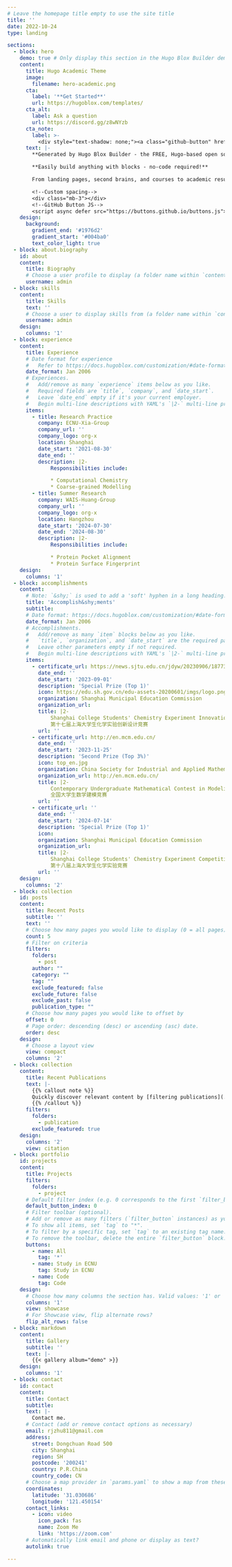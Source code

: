 ```yaml
---
# Leave the homepage title empty to use the site title
title: ''
date: 2022-10-24
type: landing

sections:
  - block: hero
    demo: true # Only display this section in the Hugo Blox Builder demo site
    content:
      title: Hugo Academic Theme
      image:
        filename: hero-academic.png
      cta:
        label: '**Get Started**'
        url: https://hugoblox.com/templates/
      cta_alt:
        label: Ask a question
        url: https://discord.gg/z8wNYzb
      cta_note:
        label: >-
          <div style="text-shadow: none;"><a class="github-button" href="https://github.com/HugoBlox/hugo-blox-builder" data-icon="octicon-star" data-size="large" data-show-count="true" aria-label="Star">Star Hugo Blox Builder</a></div><div style="text-shadow: none;"><a class="github-button" href="https://github.com/HugoBlox/theme-academic-cv" data-icon="octicon-star" data-size="large" data-show-count="true" aria-label="Star">Star the Academic template</a></div>
      text: |-
        **Generated by Hugo Blox Builder - the FREE, Hugo-based open source website builder trusted by 500,000+ sites.**

        **Easily build anything with blocks - no-code required!**

        From landing pages, second brains, and courses to academic resumés, conferences, and tech blogs.

        <!--Custom spacing-->
        <div class="mb-3"></div>
        <!--GitHub Button JS-->
        <script async defer src="https://buttons.github.io/buttons.js"></script>
    design:
      background:
        gradient_end: '#1976d2'
        gradient_start: '#004ba0'
        text_color_light: true
  - block: about.biography
    id: about
    content:
      title: Biography
      # Choose a user profile to display (a folder name within `content/authors/`)
      username: admin
  - block: skills
    content:
      title: Skills
      text: ''
      # Choose a user to display skills from (a folder name within `content/authors/`)
      username: admin
    design:
      columns: '1'
  - block: experience
    content:
      title: Experience
      # Date format for experience
      #   Refer to https://docs.hugoblox.com/customization/#date-format
      date_format: Jan 2006
      # Experiences.
      #   Add/remove as many `experience` items below as you like.
      #   Required fields are `title`, `company`, and `date_start`.
      #   Leave `date_end` empty if it's your current employer.
      #   Begin multi-line descriptions with YAML's `|2-` multi-line prefix.
      items:
        - title: Research Practice
          company: ECNU-Xia-Group
          company_url: ''
          company_logo: org-x
          location: Shanghai
          date_start: '2021-08-30'
          date_end: ''
          description: |2-
              Responsibilities include:

              * Computational Chemistry
              * Coarse-grained Modelling
        - title: Summer Research
          company: WAIS-Huang-Group
          company_url: ''
          company_logo: org-x
          location: Hangzhou
          date_start: '2024-07-30'
          date_end: '2024-08-30'
          description: |2-
              Responsibilities include:

              * Protein Pocket Alignment
              * Protein Surface Fingerprint
    design:
      columns: '1'
  - block: accomplishments
    content:
      # Note: `&shy;` is used to add a 'soft' hyphen in a long heading.
      title: 'Accomplish&shy;ments'
      subtitle:
      # Date format: https://docs.hugoblox.com/customization/#date-format
      date_format: Jan 2006
      # Accomplishments.
      #   Add/remove as many `item` blocks below as you like.
      #   `title`, `organization`, and `date_start` are the required parameters.
      #   Leave other parameters empty if not required.
      #   Begin multi-line descriptions with YAML's `|2-` multi-line prefix.
      items:
        - certificate_url: https://news.sjtu.edu.cn/jdyw/20230906/187733.html
          date_end: ''
          date_start: '2023-09-01'
          description: 'Special Prize (Top 1)'
          icon: https://edu.sh.gov.cn/edu-assets-20200601/imgs/logo.png
          organization: Shanghai Municipal Education Commission
          organization_url: 
          title: |2-
              Shanghai College Students' Chemistry Experiment Innovation Design Competition 
              第十七届上海大学生化学实验创新设计竞赛
          url: ''
        - certificate_url: http://en.mcm.edu.cn/
          date_end: ''
          date_start: '2023-11-25'
          description: 'Second Prize (Top 3%)'
          icon: top_en.jpg
          organization: China Society for Industrial and Applied Mathematics
          organization_url: http://en.mcm.edu.cn/
          title: |2-
              Contemporary Undergraduate Mathematical Contest in Modeling
              全国大学生数学建模竞赛
          url: ''
        - certificate_url: ''
          date_end: ''
          date_start: '2024-07-14'
          description: 'Special Prize (Top 1)'
          icon: 
          organization: Shanghai Municipal Education Commission
          organization_url: 
          title: |2-
              Shanghai College Students' Chemistry Experiment Competition 
              第十八届上海大学生化学实验竞赛
          url: ''
    design:
      columns: '2'
  - block: collection
    id: posts
    content:
      title: Recent Posts
      subtitle: ''
      text: ''
      # Choose how many pages you would like to display (0 = all pages)
      count: 5
      # Filter on criteria
      filters:
        folders:
          - post
        author: ""
        category: ""
        tag: ""
        exclude_featured: false
        exclude_future: false
        exclude_past: false
        publication_type: ""
      # Choose how many pages you would like to offset by
      offset: 0
      # Page order: descending (desc) or ascending (asc) date.
      order: desc
    design:
      # Choose a layout view
      view: compact
      columns: '2'
  - block: collection
    content:
      title: Recent Publications
      text: |-
        {{% callout note %}}
        Quickly discover relevant content by [filtering publications](./publication/).
        {{% /callout %}}
      filters:
        folders:
          - publication
        exclude_featured: true
    design:
      columns: '2'
      view: citation
  - block: portfolio
    id: projects
    content:
      title: Projects
      filters:
        folders:
          - project
      # Default filter index (e.g. 0 corresponds to the first `filter_button` instance below).
      default_button_index: 0
      # Filter toolbar (optional).
      # Add or remove as many filters (`filter_button` instances) as you like.
      # To show all items, set `tag` to "*".
      # To filter by a specific tag, set `tag` to an existing tag name.
      # To remove the toolbar, delete the entire `filter_button` block.
      buttons:
        - name: All
          tag: '*'
        - name: Study in ECNU
          tag: Study in ECNU
        - name: Code
          tag: Code
    design:
      # Choose how many columns the section has. Valid values: '1' or '2'.
      columns: '1'
      view: showcase
      # For Showcase view, flip alternate rows?
      flip_alt_rows: false
  - block: markdown
    content:
      title: Gallery
      subtitle: ''
      text: |-
        {{< gallery album="demo" >}}
    design:
      columns: '1'
  - block: contact
    id: contact
    content:
      title: Contact
      subtitle:
      text: |-
        Contact me.
      # Contact (add or remove contact options as necessary)
      email: rjzhu811@gmail.com
      address:
        street: Dongchuan Road 500
        city: Shanghai
        region: SH
        postcode: '200241'
        country: P.R.China
        country_code: CN
      # Choose a map provider in `params.yaml` to show a map from these coordinates
      coordinates:
        latitude: '31.030686'
        longitude: '121.450154'  
      contact_links:
        - icon: video
          icon_pack: fas
          name: Zoom Me
          link: 'https://zoom.com'
      # Automatically link email and phone or display as text?
      autolink: true

---
```

